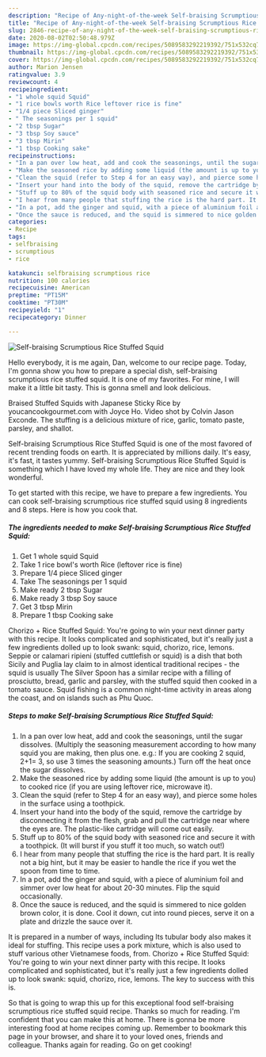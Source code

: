 ```yaml
---
description: "Recipe of Any-night-of-the-week Self-braising Scrumptious Rice Stuffed Squid"
title: "Recipe of Any-night-of-the-week Self-braising Scrumptious Rice Stuffed Squid"
slug: 2846-recipe-of-any-night-of-the-week-self-braising-scrumptious-rice-stuffed-squid
date: 2020-08-02T02:50:48.979Z
image: https://img-global.cpcdn.com/recipes/5089583292219392/751x532cq70/self-braising-scrumptious-rice-stuffed-squid-recipe-main-photo.jpg
thumbnail: https://img-global.cpcdn.com/recipes/5089583292219392/751x532cq70/self-braising-scrumptious-rice-stuffed-squid-recipe-main-photo.jpg
cover: https://img-global.cpcdn.com/recipes/5089583292219392/751x532cq70/self-braising-scrumptious-rice-stuffed-squid-recipe-main-photo.jpg
author: Marion Jensen
ratingvalue: 3.9
reviewcount: 4
recipeingredient:
- "1 whole squid Squid"
- "1 rice bowls worth Rice leftover rice is fine"
- "1/4 piece Sliced ginger"
- " The seasonings per 1 squid"
- "2 tbsp Sugar"
- "3 tbsp Soy sauce"
- "3 tbsp Mirin"
- "1 tbsp Cooking sake"
recipeinstructions:
- "In a pan over low heat, add and cook the seasonings, until the sugar dissolves.  (Multiply the seasoning measurement according to how many squid you are making, then plus one. e.g.: If you are cooking 2 squid, 2+1= 3, so use 3 times the seasoning amounts.) Turn off the heat once the sugar dissolves."
- "Make the seasoned rice by adding some liquid (the amount is up to you) to cooked rice (if you are using leftover rice, microwave it)."
- "Clean the squid (refer to Step 4 for an easy way), and pierce some holes in the surface using a toothpick."
- "Insert your hand into the body of the squid, remove the cartridge by disconnecting it from the flesh, grab and pull the cartridge near where the eyes are. The plastic-like cartridge will come out easily."
- "Stuff up to 80% of the squid body with seasoned rice and secure it with a toothpick. (It will burst if you stuff it too much, so watch out!)"
- "I hear from many people that stuffing the rice is the hard part. It is really not a big hint, but it may be easier to handle the rice if you wet the spoon from time to time."
- "In a pot, add the ginger and squid, with a piece of aluminium foil and simmer over low heat for about 20-30 minutes. Flip the squid occasionally."
- "Once the sauce is reduced, and the squid is simmered to nice golden brown color, it is done.  Cool it down, cut into round pieces, serve it on a plate and drizzle the sauce over it."
categories:
- Recipe
tags:
- selfbraising
- scrumptious
- rice

katakunci: selfbraising scrumptious rice 
nutrition: 100 calories
recipecuisine: American
preptime: "PT15M"
cooktime: "PT30M"
recipeyield: "1"
recipecategory: Dinner

---
```



![Self-braising Scrumptious Rice Stuffed Squid](https://img-global.cpcdn.com/recipes/5089583292219392/751x532cq70/self-braising-scrumptious-rice-stuffed-squid-recipe-main-photo.jpg)

Hello everybody, it is me again, Dan, welcome to our recipe page. Today, I'm gonna show you how to prepare a special dish, self-braising scrumptious rice stuffed squid. It is one of my favorites. For mine, I will make it a little bit tasty. This is gonna smell and look delicious.

Braised Stuffed Squids with Japanese Sticky Rice by youcancookgourmet.com with Joyce Ho. Video shot by Colvin Jason Exconde. The stuffing is a delicious mixture of rice, garlic, tomato paste, parsley, and shallot.

Self-braising Scrumptious Rice Stuffed Squid is one of the most favored of recent trending foods on earth. It is appreciated by millions daily. It's easy, it's fast, it tastes yummy. Self-braising Scrumptious Rice Stuffed Squid is something which I have loved my whole life. They are nice and they look wonderful.


To get started with this recipe, we have to prepare a few ingredients. You can cook self-braising scrumptious rice stuffed squid using 8 ingredients and 8 steps. Here is how you cook that.

<!--inarticleads1-->

##### The ingredients needed to make Self-braising Scrumptious Rice Stuffed Squid:

1. Get 1 whole squid Squid
1. Take 1 rice bowl&#39;s worth Rice (leftover rice is fine)
1. Prepare 1/4 piece Sliced ginger
1. Take  The seasonings per 1 squid
1. Make ready 2 tbsp Sugar
1. Make ready 3 tbsp Soy sauce
1. Get 3 tbsp Mirin
1. Prepare 1 tbsp Cooking sake


Chorizo + Rice Stuffed Squid: You&#39;re going to win your next dinner party with this recipe. It looks complicated and sophisticated, but it&#39;s really just a few ingredients dolled up to look swank: squid, chorizo, rice, lemons. Seppie or calamari ripieni (stuffed cuttlefish or squid) is a dish that both Sicily and Puglia lay claim to in almost identical traditional recipes - the squid is usually The Silver Spoon has a similar recipe with a filling of prosciutto, bread, garlic and parsley, with the stuffed squid then cooked in a tomato sauce. Squid fishing is a common night-time activity in areas along the coast, and on islands such as Phu Quoc. 

<!--inarticleads2-->

##### Steps to make Self-braising Scrumptious Rice Stuffed Squid:

1. In a pan over low heat, add and cook the seasonings, until the sugar dissolves.  (Multiply the seasoning measurement according to how many squid you are making, then plus one. e.g.: If you are cooking 2 squid, 2+1= 3, so use 3 times the seasoning amounts.) Turn off the heat once the sugar dissolves.
1. Make the seasoned rice by adding some liquid (the amount is up to you) to cooked rice (if you are using leftover rice, microwave it).
1. Clean the squid (refer to Step 4 for an easy way), and pierce some holes in the surface using a toothpick.
1. Insert your hand into the body of the squid, remove the cartridge by disconnecting it from the flesh, grab and pull the cartridge near where the eyes are. The plastic-like cartridge will come out easily.
1. Stuff up to 80% of the squid body with seasoned rice and secure it with a toothpick. (It will burst if you stuff it too much, so watch out!)
1. I hear from many people that stuffing the rice is the hard part. It is really not a big hint, but it may be easier to handle the rice if you wet the spoon from time to time.
1. In a pot, add the ginger and squid, with a piece of aluminium foil and simmer over low heat for about 20-30 minutes. Flip the squid occasionally.
1. Once the sauce is reduced, and the squid is simmered to nice golden brown color, it is done.  Cool it down, cut into round pieces, serve it on a plate and drizzle the sauce over it.


It is prepared in a number of ways, including Its tubular body also makes it ideal for stuffing. This recipe uses a pork mixture, which is also used to stuff various other Vietnamese foods, from. Chorizo + Rice Stuffed Squid: You&#39;re going to win your next dinner party with this recipe. It looks complicated and sophisticated, but it&#39;s really just a few ingredients dolled up to look swank: squid, chorizo, rice, lemons. The key to success with this is. 

So that is going to wrap this up for this exceptional food self-braising scrumptious rice stuffed squid recipe. Thanks so much for reading. I'm confident that you can make this at home. There is gonna be more interesting food at home recipes coming up. Remember to bookmark this page in your browser, and share it to your loved ones, friends and colleague. Thanks again for reading. Go on get cooking!
